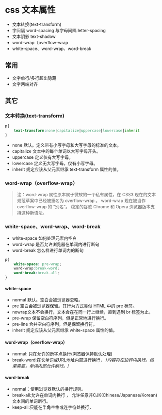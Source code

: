 # css 文本属性

+ 文本转换(text-transform)
+ 字间隔 word-spacing 与字母间隔 letter-spacing
+ 文本阴影 text-shadow
+ word-wrap（overflow-wrap
+ white-space、word-wrap、word-break

## 常用

+ 文字单行/多行超出隐藏
+ 文字两端对齐

## 其它

### 文本转换(text-transform)

```css
p{
    text-transform:none|capitalize|uppercase|lowercase|inherit
}
```

+ none 默认。定义带有小写字母和大写字母的标准的文本。
+ capitalize 文本中的每个单词以大写字母开头。
+ uppercase 定义仅有大写字母。
+ lowercase 定义无大写字母，仅有小写字母。
+ inherit 规定应该从父元素继承 text-transform 属性的值。

### word-wrap（overflow-wrap）

> 注：word-wrap 属性原本属于微软的一个私有属性，在 CSS3 现在的文本规范草案中已经被重名为 overflow-wrap 。 word-wrap 现在被当作 overflow-wrap 的 “别名”。 稳定的谷歌 Chrome 和 Opera 浏览器版本支持这种新语法。

### white-space、word-wrap、word-break

+ white-space 如何处理元素内空白
+ word-wrap 是否允许浏览器在单词内进行断句
+ word-break 怎么样进行单词内的断句

```css
p{
    white-space: pre-wrap;
    word-wrap:break-word;
    word-break:break-all;
}
```

#### white-space

+ normal 默认。空白会被浏览器忽略。
+ pre 空白会被浏览器保留。其行为方式类似 HTML 中的 pre 标签。
+ nowrap文本不会换行，文本会在在同一行上继续，直到遇到 br 标签为止。
+ pre-wrap 保留空白符序列，但是正常地进行换行。
+ pre-line 合并空白符序列，但是保留换行符。
+ inherit 规定应该从父元素继承 white-space 属性的值。

#### word-wrap（overflow-wrap）

+ normal: 只在允许的断字点换行(浏览器保持默认处理)
+ break-word:在长单词或URL地址内部进行换行，
/*内容将在边界内换行。如果需要，单词内部允许断行。*/

#### word-break

+ normal：使用浏览器默认的换行规则。
+ break-all:允许在单词内换行 ， 允许任意非CJK(Chinese/Japanese/Korean)文本间的单词断行。
+ keep-all:只能在半角空格或连字符处换行，
